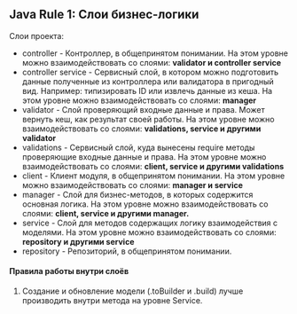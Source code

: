 ## Java Rule 1: Слои бизнес-логики


Слои проекта:
- controller - Контроллер, в общепринятом понимании.  На этом уровне можно взаимодействовать со слоями: <b>validator и controller service</b>
- controller service - Сервисный слой, в котором можно подготовить данные полученные из контроллера или валидатора в пригодный вид. Например: типизировать ID или извлечь данные из кеша. На этом уровне можно взаимодействовать со слоями: <b>manager</b>
- validator - Слой проверяющий входные данные и права. Может вернуть кеш, как результат своей работы. На этом уровне можно взаимодействовать со слоями: <b>validations, service и другими validator</b>
- validations - Сервисный слой, куда вынесены require методы проверяющие входные данные и права. На этом уровне можно взаимодействовать со слоями: <b>client, service и другими validations</b>
- client - Клиент модуля, в общепринятом понимании. На этом уровне можно взаимодействовать со слоями: <b>manager и service</b>
- manager - Слой для бизнес-методов, в которых содержится основная логика. На этом уровне можно взаимодействовать со слоями: <b>client, service и другими manager.</b>
- service - Слой для методов содержащих логику взаимодействия с моделями. На этом уровне можно взаимодействовать со слоями: <b>repository и другими service</b>
- repository - Репозиторий, в общепринятом понимании.


#### Правила работы внутри слоёв

1. Создание и обновление модели (.toBuilder и .build) лучше производить внутри метода на уровне Service.
